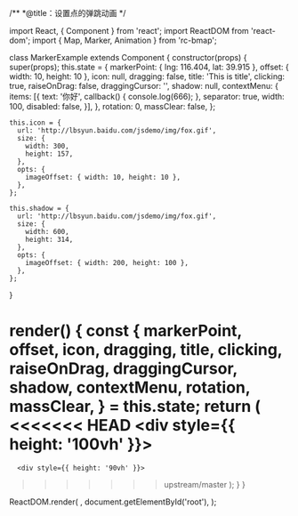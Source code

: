 /**
 *@title：设置点的弹跳动画
 */

import React, { Component } from 'react';
import ReactDOM from 'react-dom';
import { Map, Marker, Animation } from 'rc-bmap';

class MarkerExample extends Component {
  constructor(props) {
    super(props);
    this.state = {
      markerPoint: { lng: 116.404, lat: 39.915 },
      offset: { width: 10, height: 10 },
      icon: null,
      dragging: false,
      title: 'This is title',
      clicking: true,
      raiseOnDrag: false,
      draggingCursor: '',
      shadow: null,
      contextMenu: {
        items: [{
          text: '你好',
          callback() { console.log(666); },
          separator: true,
          width: 100,
          disabled: false,
        }],
      },
      rotation: 0,
      massClear: false,
    };

    this.icon = {
      url: 'http://lbsyun.baidu.com/jsdemo/img/fox.gif',
      size: {
        width: 300,
        height: 157,
      },
      opts: {
        imageOffset: { width: 10, height: 10 },
      },
    };

    this.shadow = {
      url: 'http://lbsyun.baidu.com/jsdemo/img/fox.gif',
      size: {
        width: 600,
        height: 314,
      },
      opts: {
        imageOffset: { width: 200, height: 100 },
      },
    };
  }

  render() {
    const {
      markerPoint, offset, icon, dragging, title, clicking,
      raiseOnDrag, draggingCursor, shadow, contextMenu, rotation, massClear,
    } = this.state;
    return (
<<<<<<< HEAD
      <div style={{ height: '100vh' }}>
=======
      <div style={{ height: '90vh' }}>
>>>>>>> upstream/master
        <Map
          ak="dbLUj1nQTvDvKXkov5fhnH5HIE88RUEO"
          scrollWheelZoom
        >
          <Marker
            point={markerPoint}
            offset={offset}
            icon={icon}
            animation={Animation.BOUNCE}
            dragging={dragging}
            title={title}
            clicking={clicking}
            raiseOnDrag={raiseOnDrag}
            rotation={rotation}
            draggingCursor={draggingCursor}
            shadow={shadow}
            contextMenu={contextMenu}
            massClear={massClear}
          />
        </Map>
      </div>
    );
  }
}

ReactDOM.render(
  <MarkerExample />,
  document.getElementById('root'),
);
